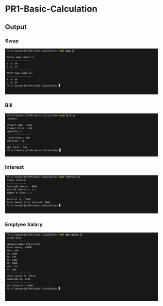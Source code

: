 # PR1-Basic-Calculation

## Output 

### Swap

![Swap](<Screenshot 2025-08-25 122009.png>)

### Bill

![Bill](<Screenshot 2025-08-25 122047.png>)

### Interest

![Interest](<Screenshot 2025-08-25 122117.png>)

### Emplyee Salary

![Emp-Salary](<Screenshot 2025-08-25 122221.png>)